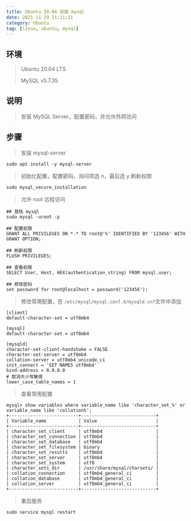 ```yaml
---
title: Ubuntu 20.04 安装 mysql
date: 2021-11-29 11:11:11
category: Ubuntu
tag: [linux, ubuntu, mysql]
---
```


## 环境

> Ubuntu 20.04 LTS
>
> MySQL  v5.7.35



## 说明

> 安装 MySQL Server，配置密码，并允许外网访问



## 步骤

> 安装 mysql-server

```shell
sudo apt install -y mysql-server
```

> 初始化配置，配置密码，询问项选 n，最后选 y 刷新权限

```shell
sudo mysql_secure_installation
```

> 允许 root 远程访问

```shell
## 登陆 mysql
sudo mysql -uroot -p

## 配置权限
GRANT ALL PRIVILEGES ON *.* TO root@'%' IDENTIFIED BY '123456' WITH GRANT OPTION;

## 刷新权限
FLUSH PRIVILEGES;

## 查看权限
SELECT User, Host, HEX(authentication_string) FROM mysql.user;

## 修改密码
set password for root@localhost = password('123456');
```

> 修改常用配置，在 `/etc/mysql/mysql.conf.d/mysqld.cnf`文件中添加

```config
[client]
default-character-set = utf8mb4

[mysql]
default-character-set = utf8mb4

[mysqld]
character-set-client-handshake = FALSE
character-set-server = utf8mb4
collation-server = utf8mb4_unicode_ci
init_connect = 'SET NAMES utf8mb4'
bind-address = 0.0.0.0
# 取消大小写敏感
lower_case_table_names = 1
```

> 查看常用配置

```mysql
mysql> show variables where variable_name like 'character_set_%' or variable_name like 'collation%';
+--------------------------+----------------------------+
| Variable_name            | Value                      |
+--------------------------+----------------------------+
| character_set_client     | utf8mb4                    |
| character_set_connection | utf8mb4                    |
| character_set_database   | utf8mb4                    |
| character_set_filesystem | binary                     |
| character_set_results    | utf8mb4                    |
| character_set_server     | utf8mb4                    |
| character_set_system     | utf8                       |
| character_sets_dir       | /usr/share/mysql/charsets/ |
| collation_connection     | utf8mb4_general_ci         |
| collation_database       | utf8mb4_general_ci         |
| collation_server         | utf8mb4_general_ci         |
+--------------------------+----------------------------+
```

> 重启服务

```shell
sudo service mysql restart
```

